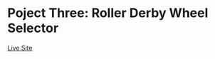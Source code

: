 # Poject Three: Roller Derby Wheel Selector

<a href="https://wheel-selector-app.netlify.app">Live Site</a>
